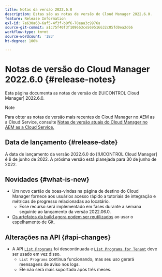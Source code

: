 ```yaml
---
title: Notas da versão 2022.6.0
description: Estas são as notas de versão do Cloud Manager 2022.6.0.
feature: Release Information
exl-id: 7e630a63-6af5-4f3f-b8f6-70eaa3c9976a
source-git-commit: a1c75f40f3f109663ce569516632c05fd0ea2d66
workflow-type: tm+mt
source-wordcount: '183'
ht-degree: 100%

---
```


# Notas de versão do Cloud Manager 2022.6.0 {#release-notes}

Esta página documenta as notas de versão do [!UICONTROL Cloud Manager] 2022.6.0.

>[!NOTE]
>
>Para obter as notas de versão mais recentes do Cloud Manager no AEM as a Cloud Service, consulte [Notas de versão atuais do Cloud Manager no AEM as a Cloud Service.](https://experienceleague.adobe.com/docs/experience-manager-cloud-service/content/implementing/using-cloud-manager/release-notes-cloud-manager/release-notes-cm-current.html?lang=pt-BR)

## Data de lançamento {#release-date}

A data de lançamento da versão 2022.6.0 do [!UICONTROL Cloud Manager] é 9 de junho de 2022. A próxima versão está planejada para 30 de junho de 2022.

## Novidades {#what-is-new}

* Um novo cartão de boas-vindas na página de destino do Cloud Manager fornece aos usuários acesso rápido a tutoriais de integração e métricas de progresso relacionadas ao locatário.
   * Esse recurso será implementado em fases durante a semana seguinte ao lançamento da versão 2022.06.0.
* [Os artefatos da build agora podem ser reutilizados](/help/getting-started/project-setup.md#build-artifact-reuse) ao usar o espelhamento de Git.

## Alterações na API {#api-changes}

* A API [`List Programs`](https://developer.adobe.com/experience-cloud/cloud-manager/reference/api/#operation/getPrograms) foi descontinuada e [`List Programs for Tenant`](https://developer.adobe.com/experience-cloud/cloud-manager/reference/api/#operation/getProgramsForTenant) deve ser usado em vez disso.
   * `List Programs` continua funcionando, mas seu uso gerará mensagens de aviso nos logs.
   * Ele não será mais suportado após três meses.

